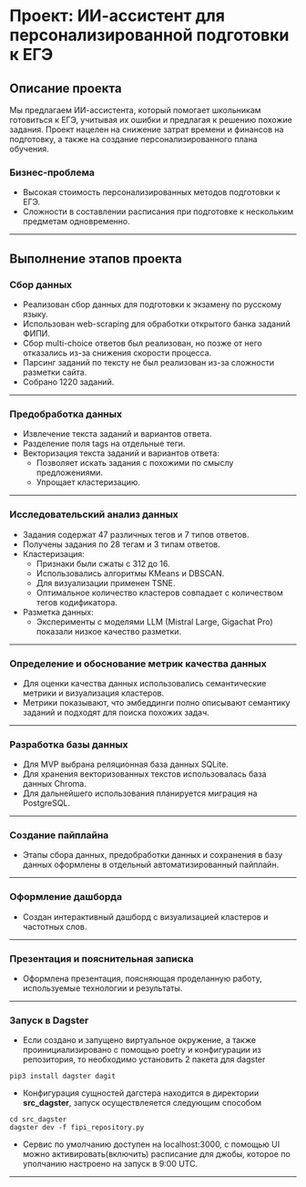 # Проект: ИИ-ассистент для персонализированной подготовки к ЕГЭ

## Описание проекта
Мы предлагаем ИИ-ассистента, который помогает школьникам готовиться к ЕГЭ, учитывая их ошибки и предлагая к решению похожие задания. Проект нацелен на снижение затрат времени и финансов на подготовку, а также на создание персонализированного плана обучения.

### Бизнес-проблема
- Высокая стоимость персонализированных методов подготовки к ЕГЭ.
- Сложности в составлении расписания при подготовке к нескольким предметам одновременно.

---

## Выполнение этапов проекта

### Сбор данных
- Реализован сбор данных для подготовки к экзамену по русскому языку.
- Использован web-scraping для обработки открытого банка заданий ФИПИ.
- Сбор multi-choice ответов был реализован, но позже от него отказались из-за снижения скорости процесса.
- Парсинг заданий по тексту не был реализован из-за сложности разметки сайта.
- Собрано 1220 заданий.

---

### Предобработка данных
- Извлечение текста заданий и вариантов ответа.
- Разделение поля tags на отдельные теги.
- Векторизация текста заданий и вариантов ответа:
  - Позволяет искать задания с похожими по смыслу предложениями.
  - Упрощает кластеризацию.

---

### Исследовательский анализ данных
- Задания содержат 47 различных тегов и 7 типов ответов.
- Получены задания по 28 тегам и 3 типам ответов.
- Кластеризация:
  - Признаки были сжаты с 312 до 16.
  - Использовались алгоритмы KMeans и DBSCAN.
  - Для визуализации применен TSNE.
  - Оптимальное количество кластеров совпадает с количеством тегов кодификатора.
- Разметка данных:
  - Эксперименты с моделями LLM (Mistral Large, Gigachat Pro) показали низкое качество разметки.

---

### Определение и обоснование метрик качества данных
- Для оценки качества данных использовались семантические метрики и визуализация кластеров.
- Метрики показывают, что эмбеддинги полно описывают семантику заданий и подходят для поиска похожих задач.

---

### Разработка базы данных
- Для MVP выбрана реляционная база данных SQLite.
- Для хранения векторизованных текстов использовалась база данных Chroma.
- Для дальнейшего использования планируется миграция на PostgreSQL.

---

### Создание пайплайна
- Этапы сбора данных, предобработки данных и сохранения в базу данных оформлены в отдельный автоматизированный пайплайн.

---

### Оформление дашборда
- Создан интерактивный дашборд с визуализацией кластеров и частотных слов.

---

### Презентация и пояснительная записка
- Оформлена презентация, поясняющая проделанную работу, используемые технологии и результаты.

---

### Запуск в Dagster

- Если создано и запущено виртуальное окружение, а также проинициализировано с помощью poetry и конфигурации из репозитория, то необходимо установить 2 пакета для dagster
```
pip3 install dagster dagit
```
- Конфигурация сущностей дагстера находится в директории **src_dagster**, запуск осуществлеяется следующим способом
```
cd src_dagster
dagster dev -f fipi_repository.py
```
- Сервис по умолчанию доступен на localhost:3000, c помощью UI можно активировать(включить) расписание для джобы, которое по уполчанию настроено на запуск в 9:00 UTC.

---
